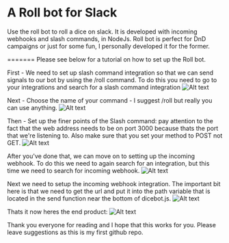 A Roll bot for Slack
===============================

Use the roll bot to roll a dice on slack. It is developed with incoming webhooks and slash commands, in NodeJs.
Roll bot is perfect for DnD campaigns or just for some fun, I personally developed it for the former.

=======
Please see below for a tutorial on how to set up the Roll bot.


First - We need to set up slash command integration so that we can send signals to our bot by using the /roll command. To do this you need to go to your integrations and search for a slash command integration
![Alt text](/tutorial_images/slash_intergrations.png?raw=true "Slash Integration")


Next - Choose the name of your command - I suggest /roll but really you can use anything.
![Alt text](/tutorial_images/choose_command.png?raw=true "Choosing a Command")


Then - Set up the finer points of the Slash command: pay attention to the fact that the web address needs to be on port 3000 because thats the port that we're listening to. Also make sure that you set your method to POST not GET.
![Alt text](/tutorial_images/slash_settings.png?raw=true "Configuring Slash commands")

After you've done that, we can move on to setting up the incoming webhook. To do this we need to again search for an integration, but this time we need to search for incoming webhook.
![Alt text](/tutorial_images/incoming_webhook.png?raw=true "Searching for the Incoming Webhook integration")

Next we need to setup the incoming webhook integration. The important bit here is that we need to get the url and put it into the path variable that is located in the send function near the bottom of dicebot.js.
![Alt text](/tutorial_images/ow_settings.png?raw=true "Configuring the incoming webhook")


Thats it now heres the end product:
![Alt text](/tutorial_images/the_end_command.png?raw=true "It works :)")


Thank you everyone for reading and I hope that this works for you. Please leave suggestions as this is my first github repo.
